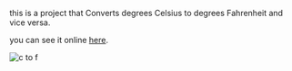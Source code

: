 this is a project that Converts degrees Celsius to degrees Fahrenheit and vice versa.

you can see it online [here](https://sakineh-amiri.github.io/Temperature-converter-C-F-/).



![c to f](https://github.com/sakineh-amiri/Temperature-converter-C-F-/assets/104264925/9478a97b-b5d3-4c4a-b55e-2a4fea41a77d)
